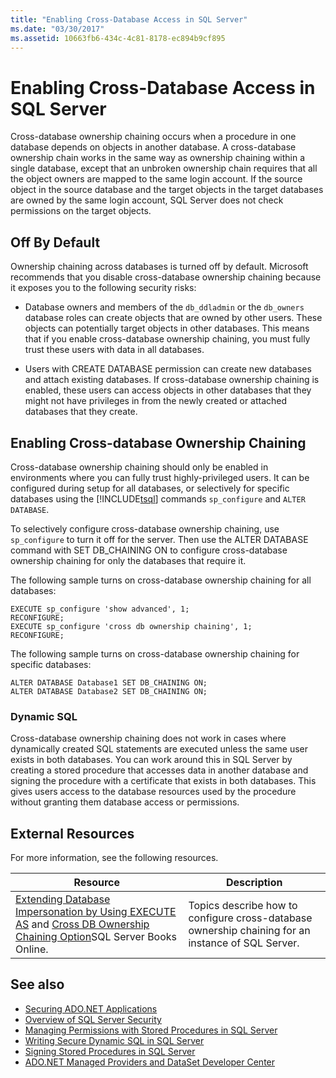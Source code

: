 ```yaml
---
title: "Enabling Cross-Database Access in SQL Server"
ms.date: "03/30/2017"
ms.assetid: 10663fb6-434c-4c81-8178-ec894b9cf895
---
```

# Enabling Cross-Database Access in SQL Server
Cross-database ownership chaining occurs when a procedure in one database depends on objects in another database. A cross-database ownership chain works in the same way as ownership chaining within a single database, except that an unbroken ownership chain requires that all the object owners are mapped to the same login account. If the source object in the source database and the target objects in the target databases are owned by the same login account, SQL Server does not check permissions on the target objects.  
  
## Off By Default  
 Ownership chaining across databases is turned off by default. Microsoft recommends that you disable cross-database ownership chaining because it exposes you to the following security risks:  
  
-   Database owners and members of the `db_ddladmin` or the `db_owners` database roles can create objects that are owned by other users. These objects can potentially target objects in other databases. This means that if you enable cross-database ownership chaining, you must fully trust these users with data in all databases.  
  
-   Users with CREATE DATABASE permission can create new databases and attach existing databases. If cross-database ownership chaining is enabled, these users can access objects in other databases that they might not have privileges in from the newly created or attached databases that they create.  
  
## Enabling Cross-database Ownership Chaining  
 Cross-database ownership chaining should only be enabled in environments where you can fully trust highly-privileged users. It can be configured during setup for all databases, or selectively for specific databases using the [!INCLUDE[tsql](../../../../../includes/tsql-md.md)] commands `sp_configure` and `ALTER DATABASE`.  
  
 To selectively configure cross-database ownership chaining, use `sp_configure` to turn it off for the server. Then use the ALTER DATABASE command with SET DB_CHAINING ON to configure cross-database ownership chaining for only the databases that require it.  
  
 The following sample turns on cross-database ownership chaining for all databases:  
  
```  
EXECUTE sp_configure 'show advanced', 1;  
RECONFIGURE;  
EXECUTE sp_configure 'cross db ownership chaining', 1;  
RECONFIGURE;  
```  
  
 The following sample turns on cross-database ownership chaining for specific databases:  
  
```  
ALTER DATABASE Database1 SET DB_CHAINING ON;  
ALTER DATABASE Database2 SET DB_CHAINING ON;  
```  
  
### Dynamic SQL  
 Cross-database ownership chaining does not work in cases where dynamically created SQL statements are executed unless the same user exists in both databases. You can work around this in SQL Server by creating a stored procedure that accesses data in another database and signing the procedure with a certificate that exists in both databases. This gives users access to the database resources used by the procedure without granting them database access or permissions.  
  
## External Resources  
 For more information, see the following resources.  
  
|Resource|Description|  
|--------------|-----------------|  
|[Extending Database Impersonation by Using EXECUTE AS](https://docs.microsoft.com/previous-versions/sql/sql-server-2008-r2/ms188304(v=sql.105)) and [Cross DB Ownership Chaining Option](/sql/database-engine/configure-windows/cross-db-ownership-chaining-server-configuration-option)SQL Server Books Online.|Topics describe how to configure cross-database ownership chaining for an instance of SQL Server.|  
  
## See also
- [Securing ADO.NET Applications](../../../../../docs/framework/data/adonet/securing-ado-net-applications.md)
- [Overview of SQL Server Security](../../../../../docs/framework/data/adonet/sql/overview-of-sql-server-security.md)
- [Managing Permissions with Stored Procedures in SQL Server](../../../../../docs/framework/data/adonet/sql/managing-permissions-with-stored-procedures-in-sql-server.md)
- [Writing Secure Dynamic SQL in SQL Server](../../../../../docs/framework/data/adonet/sql/writing-secure-dynamic-sql-in-sql-server.md)
- [Signing Stored Procedures in SQL Server](../../../../../docs/framework/data/adonet/sql/signing-stored-procedures-in-sql-server.md)
- [ADO.NET Managed Providers and DataSet Developer Center](https://go.microsoft.com/fwlink/?LinkId=217917)
